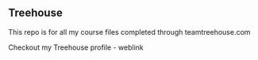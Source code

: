 ## Treehouse

This repo is for all my course files completed through teamtreehouse.com

Checkout my Treehouse profile - weblink